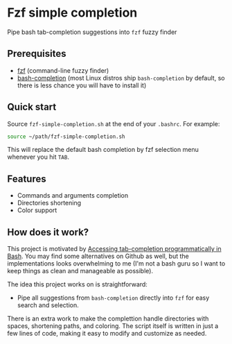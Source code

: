 # Fzf simple completion
Pipe bash tab-completion suggestions into ``fzf`` fuzzy finder


## Prerequisites
- [fzf](https://github.com/junegunn/fzf) (command-line fuzzy finder)
- [bash-completion](https://github.com/scop/bash-completion) (most Linux distros ship ``bash-completion`` by default, so there is less chance you will have to install it)

## Quick start
Source ``fzf-simple-completion.sh`` at the end of your ``.bashrc``. For example:
```sh
source ~/path/fzf-simple-completion.sh
```
This will replace the default bash completion by fzf selection menu whenever you hit ``TAB``.
## Features
- Commands and arguments completion
- Directories shortening 
- Color support
## How does it work?
This project is motivated by [Accessing tab-completion programmatically in Bash](https://brbsix.github.io/2015/11/29/accessing-tab-completion-programmatically-in-bash/). You may find some alternatives on Github as well, but the implementations looks overwhelming to me (I'm not a bash guru so I want to keep things as clean and manageable as possible).

The idea this project works on is straightforward: 
- Pipe all suggestions from ``bash-completion`` directly into ``fzf`` for easy search and selection.

There is an extra work to make the complettion handle directories with spaces, shortening paths, and coloring. The script itself is written in just a few lines of code, making it easy to modify and customize as needed.





